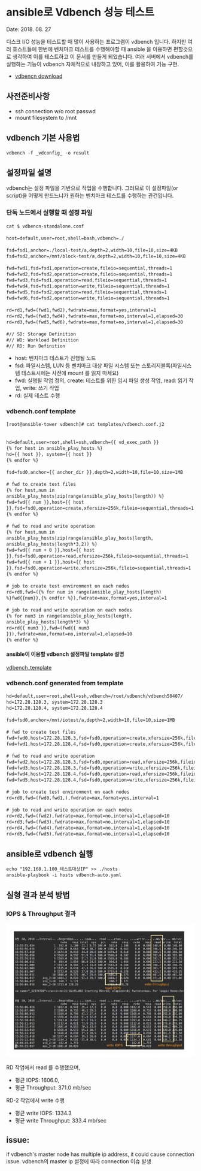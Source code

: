 # ansible로 Vdbench 성능 테스트
Date: 2018. 08. 27

디스크 I/O 성능을 테스트할 때 많이 사용하는 프로그램이 vdbench 입니다. 하지만 여러 호스트들에 한번에 벤치마크 테스트를 수행해야할 때 ansible 을 이용하면 편할것으로 생각하여 이를 테스트하고 이 문서를 만들게 되었습니다. 
여러 서버에서 vdbench를 실행하는 기능이 vdbench 자체적으로 내장하고 있어, 이를 활용하여 기능 구현.
  - [vdbencn download](https://www.oracle.com/technetwork/server-storage/vdbench-downloads-1901681.html)

## 사전준비사항
- ssh connection w/o root passwd
- mount filesystem to /mnt

## vdbench 기본 사용법
```
vdbench -f _vdconfig_ -o result
```

##  설정파일 설명
vdbench는 설정 파일을 기반으로 작업을 수행합니다. 그러므로 이 설정파일(or script)을 어떻게 만드느냐가 원하는 벤치마크 테스트를 수행하는 관건입니다. 
### 단독 노드에서 실행할 때 설정 파일

```
cat $ vdbencn-standalone.conf

host=default,user=root,shell=bash,vdbench=./

fsd=fsd1,anchor=./local-test/a,depth=2,width=10,file=10,size=4KB
fsd=fsd2,anchor=/mnt/block-test/a,depth=2,width=10,file=10,size=4KB

fwd=fwd1,fsd=fsd1,operation=create,fileio=sequential,threads=1
fwd=fwd2,fsd=fsd2,operation=create,fileio=sequential,threads=1
fwd=fwd3,fsd=fsd1,operation=read,fileio=sequential,threads=1
fwd=fwd4,fsd=fsd1,operation=write,fileio=sequential,threads=1
fwd=fwd5,fsd=fsd2,operation=read,fileio=sequential,threads=1
fwd=fwd6,fsd=fsd2,operation=write,fileio=sequential,threads=1

rd=rd1,fwd=(fwd1,fwd2),fwdrate=max,format=yes,interval=1
rd=rd2,fwd=(fwd3,fwd4),fwdrate=max,format=no,interval=1,elapsed=30
rd=rd3,fwd=(fwd5,fwd6),fwdrate=max,format=no,interval=1,elapsed=30

#// SD: Storage Definition
#// WD: Workload Definition
#// RD: Run Definition
```

- host: 벤치마크 테스트가 진행될 노드
- fsd: 파일시스템, LUN 등 벤치마크 대상 파일 시스템 또는 스토리지블록(파일시스템 테스트시에는 사전에 mount 를 읽지 마세요)
- fwd: 실행될 작업 정의, create: 테스트를 위한 임시 파일 생성 작업, read: 읽기 작업, write: 쓰기 작업
- rd: 실제 테스트 수행 

### vdbench.conf template
```
[root@ansible-tower vdbench]# cat templates/vdbench.conf.j2


hd=default,user=root,shell=ssh,vdbench={{ vd_exec_path }}
{% for host in ansible_play_hosts %}
hd={{ host }}, system={{ host }}
{% endfor %}

fsd=fsd0,anchor={{ anchor_dir }},depth=2,width=10,file=10,size=1MB

# fwd to create test files
{% for host,num in ansible_play_hosts|zip(range(ansible_play_hosts|length)) %}
fwd=fwd{{ num }},host={{ host }},fsd=fsd0,operation=create,xfersize=256k,fileio=sequential,threads=1
{% endfor %}

# fwd to read and write operation
{% for host,num in ansible_play_hosts|zip(range(ansible_play_hosts|length, ansible_play_hosts|length*3,2)) %}
fwd=fwd{{ num + 0 }},host={{ host }},fsd=fsd0,operation=read,xfersize=256k,fileio=sequential,threads=1
fwd=fwd{{ num + 1 }},host={{ host }},fsd=fsd0,operation=write,xfersize=256k,fileio=sequential,threads=1
{% endfor %}

# job to create test environment on each nodes
rd=rd0,fwd=({% for num in range(ansible_play_hosts|length) %}fwd{{num}},{% endfor %}),fwdrate=max,format=yes,interval=1

# job to read and write operation on each nodes
{% for num3 in range(ansible_play_hosts|length, ansible_play_hosts|length*3) %}
rd=rd{{ num3 }},fwd=(fwd{{ num3 }}),fwdrate=max,format=no,interval=1,elapsed=10
{% endfor %}
```


#### ansible이 이용할 vdbench 설정파일 template 설명
[vdbench_template](templates/vdbench.conf.j2)

### vdbench.conf generated from template
```
hd=default,user=root,shell=ssh,vdbench=/root/vdbench/vdbench50407/
hd=172.28.128.3, system=172.28.128.3
hd=172.28.128.4, system=172.28.128.4

fsd=fsd0,anchor=/mnt/iotest/a,depth=2,width=10,file=10,size=1MB

# fwd to create test files
fwd=fwd0,host=172.28.128.3,fsd=fsd0,operation=create,xfersize=256k,fileio=sequential,threads=1
fwd=fwd1,host=172.28.128.4,fsd=fsd0,operation=create,xfersize=256k,fileio=sequential,threads=1

# fwd to read and write operation
fwd=fwd2,host=172.28.128.3,fsd=fsd0,operation=read,xfersize=256k,fileio=sequential,threads=1
fwd=fwd3,host=172.28.128.3,fsd=fsd0,operation=write,xfersize=256k,fileio=sequential,threads=1
fwd=fwd4,host=172.28.128.4,fsd=fsd0,operation=read,xfersize=256k,fileio=sequential,threads=1
fwd=fwd5,host=172.28.128.4,fsd=fsd0,operation=write,xfersize=256k,fileio=sequential,threads=1

# job to create test environment on each nodes
rd=rd0,fwd=(fwd0,fwd1,),fwdrate=max,format=yes,interval=1

# job to read and write operation on each nodes
rd=rd2,fwd=(fwd2),fwdrate=max,format=no,interval=1,elapsed=10
rd=rd3,fwd=(fwd3),fwdrate=max,format=no,interval=1,elapsed=10
rd=rd4,fwd=(fwd4),fwdrate=max,format=no,interval=1,elapsed=10
rd=rd5,fwd=(fwd5),fwdrate=max,format=no,interval=1,elapsed=10
```

## ansible로 vdbench 실행
```
echo "192.168.1.100_테스트대상IP" >> ./hosts
ansible-playbook -i hosts vdbench-auto.yaml
```

## 실형 결과 분석 방법
### IOPS & Throughput 결과
![vdbench result](images/vdbench-result.png)

RD 작업에서 read 를 수행했으며, 
- 평균 IOPS: 1606.0, 
- 평균 Throughput: 371.0 mb/sec

RD-2 작업에서 write 수행
- 평균 write IOPS: 1334.3
- 평균 write Throughput: 333.4 mb/sec

## issue:
if vdbench's master node has multiple ip address, it could cause connection issue.
vdbench의 master ip 설정에 따라 connection 이슈 발생 
